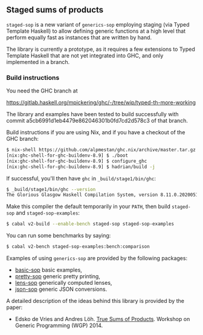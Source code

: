 ## Staged sums of products

`staged-sop` is a new variant of `generics-sop` employing staging
(via Typed Template Haskell) to allow defining generic functions
at a high level that perform equally fast as instances that are written
by hand.

The library is currently a prototype, as it requires a few extensions
to Typed Template Haskell that are not yet integrated into GHC, and
only implemented in a branch.

### Build instructions

You need the GHC branch at

https://gitlab.haskell.org/mpickering/ghc/-/tree/wip/typed-th-more-working

The library and examples have been tested to build successfully with
commit a5cb6991d1eb4479e862046301b0fd7cd2d578c3 of that branch.

Build instructions if you are using Nix, and if you have a checkout of
the GHC branch:
``` bash
$ nix-shell https://github.com/alpmestan/ghc.nix/archive/master.tar.gz
[nix:ghc-shell-for-ghc-buildenv-8.9] $ ./boot
[nix:ghc-shell-for-ghc-buildenv-8.9] $ configure_ghc
[nix:ghc-shell-for-ghc-buildenv-8.9] $ hadrian/build -j
```

If successful, you'll then have `ghc` in `_build/stage1/bin/ghc`:
``` bash
$ _build/stage1/bin/ghc --version
The Glorious Glasgow Haskell Compilation System, version 8.11.0.20200511
```

Make this compiler the default temporarily in your `PATH`, then build
`staged-sop` and `staged-sop-examples`:
``` bash
$ cabal v2-build --enable-bench staged-sop staged-sop-examples
```

You can run some benchmarks by saying:
``` bash
$ cabal v2-bench staged-sop-examples:bench:comparison
```

 
Examples of using `generics-sop` are provided by the following
packages:
 
  * [basic-sop][2] basic examples,
  * [pretty-sop][3] generic pretty printing,
  * [lens-sop][4] generically computed lenses,
  * [json-sop][5] generic JSON conversions.
 
A detailed description of the ideas behind this library is provided by
the paper:
 
  * Edsko de Vries and Andres Löh.
    [True Sums of Products][6].
    Workshop on Generic Programming (WGP) 2014.
 
[0]: https://hackage.haskell.org/package/generics-sop
[1]: https://hackage.haskell.org/package/generics-sop/docs/Generics-SOP.html
[2]: https://github.com/well-typed/basic-sop
[3]: https://github.com/well-typed/pretty-sop
[4]: https://github.com/well-typed/lens-sop
[5]: https://github.com/well-typed/json-sop
[6]: http://www.andres-loeh.de/TrueSumsOfProducts
